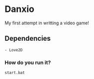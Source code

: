 # Danxio
My first attempt in writting a video game!

## Dependencies 
    - Love2D

### How do you run it?
    start.bat 
    
